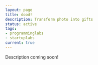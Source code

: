 ```yaml
---
layout: page
title: dood!
description: Transform photo into gifts
status: active
tags:
- programminglabs
- startuplabs
current: true
---
```


Description coming soon!